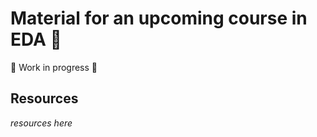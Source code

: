 # Material for an upcoming course in EDA :milky_way:

:rocket: Work in progress :construction_worker: 

## Resources

*resources here*